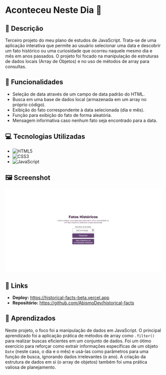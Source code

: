 # Aconteceu Neste Dia 📜

## 📝 Descrição
<p>Terceiro projeto do meu plano de estudos de JavaScript. Trata-se de uma aplicação interativa que permite ao usuário selecionar uma data e descobrir um fato histórico ou uma curiosidade que ocorreu naquele mesmo dia e mês em anos passados. O projeto foi focado na manipulação de estruturas de dados locais (Array de Objetos) e no uso de métodos de array para consultas.</p>

## 🚀 Funcionalidades
-   Seleção de data através de um campo de data padrão do HTML.
-   Busca em uma base de dados local (armazenada em um array no próprio código).
-   Exibição do fato correspondente à data selecionada (dia e mês).
-   Função para exibição do fato de forma aleatória.
-   Mensagem informativa caso nenhum fato seja encontrado para a data.

## 💻 Tecnologias Utilizadas
-   ![HTML5](https://img.shields.io/badge/html5-%23E34F26.svg?style=for-the-badge&logo=html5&logoColor=white)
-   ![CSS3](https://img.shields.io/badge/css3-%231572B6.svg?style=for-the-badge&logo=css3&logoColor=white)
-   ![JavaScript](https://img.shields.io/badge/javascript-%23323330.svg?style=for-the-badge&logo=javascript&logoColor=%23F7DF1E)

## 🖼️ Screenshot
![Screenshot da Aplicação](https://github.com/AbismoDev/historical-facts/blob/main/assets/img/screenshot.png?raw=true)

## 🔗 Links
-   **Deploy:** https://historical-facts-beta.vercel.app
-   **Repositório:** https://github.com/AbismoDev/historical-facts

## 🧠 Aprendizados
<p>Neste projeto, o foco foi a manipulação de dados em JavaScript. O principal aprendizado foi a aplicação prática de métodos de array como <code>.filter()</code> para realizar buscas eficientes em um conjunto de dados. Foi um ótimo exercício para reforçar como extrair informações específicas de um objeto <code>Date</code> (neste caso, o dia e o mês) e usá-las como parâmetros para uma função de busca, ignorando dados irrelevantes (o ano). A criação da estrutura de dados em si (o array de objetos) também foi uma prática valiosa de planejamento.</p>